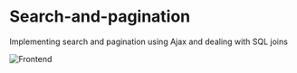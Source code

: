 # Search-and-pagination
Implementing search and pagination using Ajax and dealing with SQL joins

![Frontend](https://user-images.githubusercontent.com/48605524/148670169-cb8d9873-5642-47b4-8262-ad03d8f086fa.jpg)
